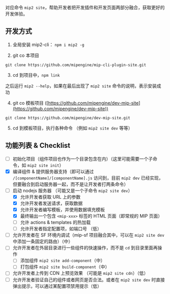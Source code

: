 对应命令 `mip2 site`，帮助开发者把开发插件和开发页面两部分融合，获取更好的开发体验。

## 开发方式

1. 全局安装 mip2-cli： `npm i mip2 -g`

2. git co 本项目

  `git clone https://github.com/mipengine/mip-cli-plugin-site.git`

3. cd 到项目中，`npm link`

  之后运行 `mip2 --help`，如果在最后出现了 `mip2 site` 命令的说明，表示安装成功

4. git co 模板项目 ([https://github.com/mipengine/dev-mip-site](https://github.com/mipengine/dev-mip-site))

  `git clone https://github.com/mipengine/dev-mip-site.git`

5. cd 到模板项目，执行各种命令 （例如 `mip2 site dev` 等等）

## 功能列表 & Checklist

- [ ] 初始化项目（组件项目也作为一个目录包含在内）（这里可能需要一个子命令，如 `mip2 site init`）
- [x] 编译组件 & 提供服务器支持（即可以通过 `/[componentName]/[componentName].js` 访问到，目前 `mip2 dev` 已经实现，但要融合到启动服务器一起，而不是让开发者打两条命令）
- [ ] 启动 nodejs 服务器 （可能又是一个子命令 `mip2 site dev`）
  - [x] 允许开发者获取 URL 上的参数
  - [x] 允许开发者发送请求，获取数据
  - [x] 允许开发者编写模板，并使用数据填充模板
  - [x] 最终输出一个包含 `<mip-xxx>` 标签的 HTML 页面（即常规的 MIP 页面）
  - [ ] 允许 actions & templates 的热加载
  - [ ] 允许开发者指定配置项，如端口号 （低）
- [ ] 允许开发者在 SF 环境内调试（mip-sf 项目融合其中，可以在 `mip2 site dev` 中添加一条固定的路由）（中）
- [ ] 允许开发者在外层目录进行一些组件的快速操作，而不是 `cd` 到目录里面再操作
  - [ ] 添加组件 `mip2 site add-component`（中）
  - [ ] 打包组件 `mip2 site build-component`（中）
- [ ] 允许开发者上传到 CDN 上预览效果 （可能是 `mip2 site cdn`）（低）
- [ ] 允许开发者验证自己的组件或者网页是否合法。或者在 `mip2 site dev` 时直接弹出提示，可以通过某配置项禁用提示（低）
